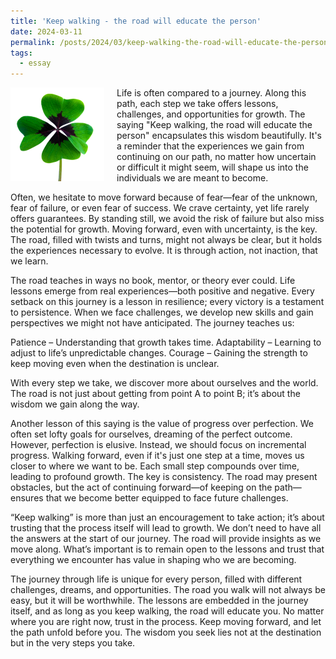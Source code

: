 ```yaml
---
title: 'Keep walking - the road will educate the person'
date: 2024-03-11
permalink: /posts/2024/03/keep-walking-the-road-will-educate-the-person/
tags:
  - essay
---
```


<img width="150" alt="four leaf clover" src="/images/posts/2023-a-year-of-challenges-and-achievements.png" style="float: left; margin-right: 20px;" /> Life is often compared to a journey. Along this path, each step we take offers lessons, challenges, and opportunities for growth. The saying "Keep walking, the road will educate the person" encapsulates this wisdom beautifully. It's a reminder that the experiences we gain from continuing on our path, no matter how uncertain or difficult it might seem, will shape us into the individuals we are meant to become.

Often, we hesitate to move forward because of fear—fear of the unknown, fear of failure, or even fear of success. We crave certainty, yet life rarely offers guarantees. By standing still, we avoid the risk of failure but also miss the potential for growth. Moving forward, even with uncertainty, is the key. The road, filled with twists and turns, might not always be clear, but it holds the experiences necessary to evolve. It is through action, not inaction, that we learn.

The road teaches in ways no book, mentor, or theory ever could. Life lessons emerge from real experiences—both positive and negative. Every setback on this journey is a lesson in resilience; every victory is a testament to persistence. When we face challenges, we develop new skills and gain perspectives we might not have anticipated. The journey teaches us:

Patience – Understanding that growth takes time.
Adaptability – Learning to adjust to life’s unpredictable changes.
Courage – Gaining the strength to keep moving even when the destination is unclear.

With every step we take, we discover more about ourselves and the world. The road is not just about getting from point A to point B; it’s about the wisdom we gain along the way.

Another lesson of this saying is the value of progress over perfection. We often set lofty goals for ourselves, dreaming of the perfect outcome. However, perfection is elusive. Instead, we should focus on incremental progress. Walking forward, even if it's just one step at a time, moves us closer to where we want to be. Each small step compounds over time, leading to profound growth. The key is consistency. The road may present obstacles, but the act of continuing forward—of keeping on the path—ensures that we become better equipped to face future challenges.

“Keep walking” is more than just an encouragement to take action; it’s about trusting that the process itself will lead to growth. We don’t need to have all the answers at the start of our journey. The road will provide insights as we move along. What’s important is to remain open to the lessons and trust that everything we encounter has value in shaping who we are becoming.

The journey through life is unique for every person, filled with different challenges, dreams, and opportunities. The road you walk will not always be easy, but it will be worthwhile. The lessons are embedded in the journey itself, and as long as you keep walking, the road will educate you. 
No matter where you are right now, trust in the process. Keep moving forward, and let the path unfold before you. The wisdom you seek lies not at the destination but in the very steps you take.
